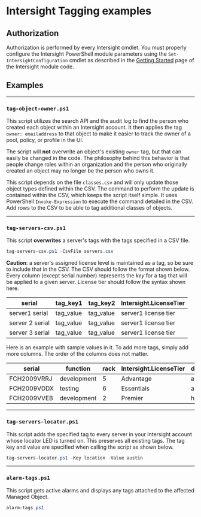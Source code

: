 # Intersight Tagging examples

## Authorization

Authorization is performed by every Intersight cmdlet. You must properly configure the Intersight PowerShell module parameters using the `Set-IntersightConfiguration` cmdlet as described in the [Getting Started](https://github.com/CiscoDevNet/intersight-powershell/blob/master/GettingStarted.md) page of the Intersight module code.

## Examples

---

### `tag-object-owner.ps1`

This script utilizes the search API and the audit log to find the person who created each object within an Intersight account. It then applies the tag `owner: emailaddress` to that object to make it easier to track the owner of a pool, policy, or profile in the UI. 

The script will **not** overwrite an object's existing `owner` tag, but that can easily be changed in the code. The philosophy behind this behavior is that people change roles within an organization and the person who originally created an object may no longer be the person who owns it.

This script depends on the file `classes.csv` and will only update those object types defined within the CSV. The command to perform the update is contained within the CSV, which keeps the script itself simple. It uses PowerShell `Invoke-Expression` to execute the command detailed in the CSV. Add rows to the CSV to be able to tag additional classes of objects.

---

### `tag-servers-csv.ps1`

This script **overwrites** a server's tags with the tags specified in a CSV file. 

```powershell
tag-servers-csv.ps1 -CsvFile servers.csv
```

**Caution**: a server's assigned license level is maintained as a tag, so be sure to include that in the CSV. The CSV should follow the format shown below. Every column (except serial number) represents the *key* for a tag that will be applied to a given server. License tier should follow the syntax shown here.

|serial|tag_key1|tag_key2|Intersight.LicenseTier|
|----|----|----|----|
|server1 serial|tag_value|tag_value|server1 license tier|
|server 2 serial|tag_value|tag_value|server1 license tier|
|server 3 serial|tag_value|tag_value|server1 license tier|



Here is an example with sample values in it. To add more tags, simply add more columns. The order of the columns does not matter.

|serial|function|rack|Intersight.LicenseTier|datacenter|
|----|----|----|----|----|
|FCH2009VRRJ|development|5|Advantage|austin|
|FCH2009VDDX|testing|6|Essentials|austin|
|FCH2009VVEB|development|2|Premier|houston|

---

### `tag-servers-locator.ps1`

This script adds the specified tag to every server in your Intersight account whose locator LED is turned on. This preserves all existing tags. The tag key and value are specified when calling the script as shown below.

```powershell
tag-servers-locator.ps1 -Key location -Value austin
```

---

### `alarm-tags.ps1`

This script gets active alarms and displays any tags attached to the affected Managed Object.

```powershell
alarm-tags.ps1
```
